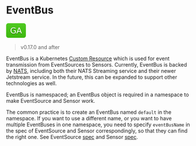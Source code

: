 # EventBus

![GA](../assets/ga.svg)

> v0.17.0 and after

EventBus is a Kubernetes
[Custom Resource](https://kubernetes.io/docs/concepts/extend-kubernetes/api-extension/custom-resources/)
which is used for event transmission from EventSources to Sensors. Currently,
EventBus is backed by [NATS](https://docs.nats.io/), including both their NATS Streaming service and their newer Jetstream service. In the future, this can be expanded to support other technologies as well.

EventBus is namespaced; an EventBus object is required in a namespace to make
EventSource and Sensor work.

The common practice is to create an EventBus named `default` in the namespace. If
you want to use a different name, or you want to have multiple EventBuses in one
namespace, you need to specify `eventBusName` in the spec of EventSource and
Sensor correspondingly, so that they can find the right one. See EventSource
[spec](https://github.com/argoproj/argo-events/tree/stable/api/event-source.md#eventsourcespec)
and Sensor
[spec](https://github.com/argoproj/argo-events/tree/stable/api/sensor.md#sensorspec).




